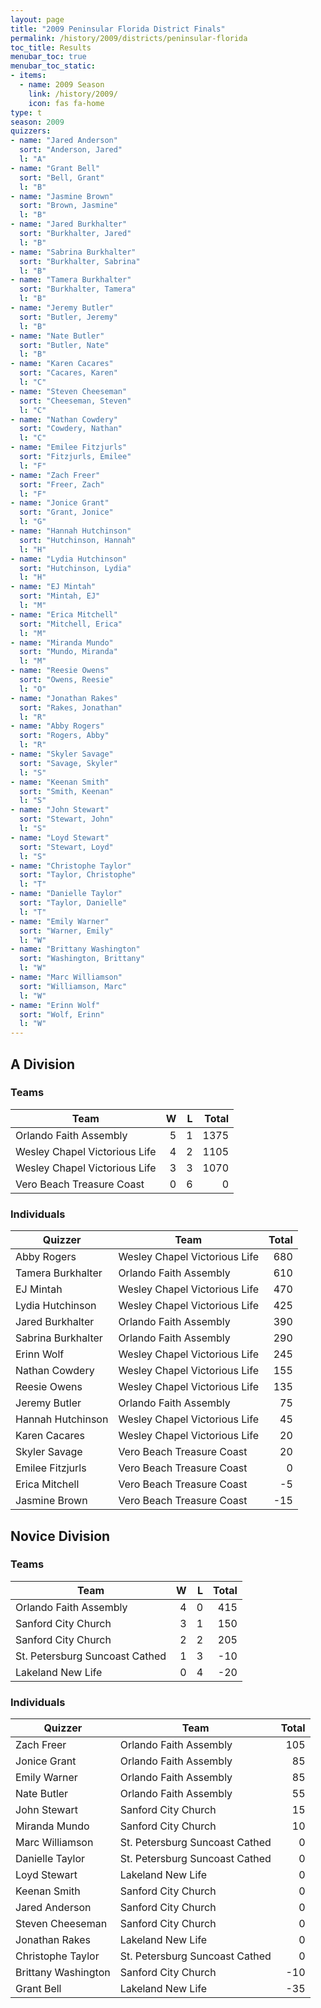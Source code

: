 ```yaml
---
layout: page
title: "2009 Peninsular Florida District Finals"
permalink: /history/2009/districts/peninsular-florida
toc_title: Results
menubar_toc: true
menubar_toc_static:
- items:
  - name: 2009 Season
    link: /history/2009/
    icon: fas fa-home
type: t
season: 2009
quizzers:
- name: "Jared Anderson"
  sort: "Anderson, Jared"
  l: "A"
- name: "Grant Bell"
  sort: "Bell, Grant"
  l: "B"
- name: "Jasmine Brown"
  sort: "Brown, Jasmine"
  l: "B"
- name: "Jared Burkhalter"
  sort: "Burkhalter, Jared"
  l: "B"
- name: "Sabrina Burkhalter"
  sort: "Burkhalter, Sabrina"
  l: "B"
- name: "Tamera Burkhalter"
  sort: "Burkhalter, Tamera"
  l: "B"
- name: "Jeremy Butler"
  sort: "Butler, Jeremy"
  l: "B"
- name: "Nate Butler"
  sort: "Butler, Nate"
  l: "B"
- name: "Karen Cacares"
  sort: "Cacares, Karen"
  l: "C"
- name: "Steven Cheeseman"
  sort: "Cheeseman, Steven"
  l: "C"
- name: "Nathan Cowdery"
  sort: "Cowdery, Nathan"
  l: "C"
- name: "Emilee Fitzjurls"
  sort: "Fitzjurls, Emilee"
  l: "F"
- name: "Zach Freer"
  sort: "Freer, Zach"
  l: "F"
- name: "Jonice Grant"
  sort: "Grant, Jonice"
  l: "G"
- name: "Hannah Hutchinson"
  sort: "Hutchinson, Hannah"
  l: "H"
- name: "Lydia Hutchinson"
  sort: "Hutchinson, Lydia"
  l: "H"
- name: "EJ Mintah"
  sort: "Mintah, EJ"
  l: "M"
- name: "Erica Mitchell"
  sort: "Mitchell, Erica"
  l: "M"
- name: "Miranda Mundo"
  sort: "Mundo, Miranda"
  l: "M"
- name: "Reesie Owens"
  sort: "Owens, Reesie"
  l: "O"
- name: "Jonathan Rakes"
  sort: "Rakes, Jonathan"
  l: "R"
- name: "Abby Rogers"
  sort: "Rogers, Abby"
  l: "R"
- name: "Skyler Savage"
  sort: "Savage, Skyler"
  l: "S"
- name: "Keenan Smith"
  sort: "Smith, Keenan"
  l: "S"
- name: "John Stewart"
  sort: "Stewart, John"
  l: "S"
- name: "Loyd Stewart"
  sort: "Stewart, Loyd"
  l: "S"
- name: "Christophe Taylor"
  sort: "Taylor, Christophe"
  l: "T"
- name: "Danielle Taylor"
  sort: "Taylor, Danielle"
  l: "T"
- name: "Emily Warner"
  sort: "Warner, Emily"
  l: "W"
- name: "Brittany Washington"
  sort: "Washington, Brittany"
  l: "W"
- name: "Marc Williamson"
  sort: "Williamson, Marc"
  l: "W"
- name: "Erinn Wolf"
  sort: "Wolf, Erinn"
  l: "W"
---
```


## A Division

### Teams

| Team                          |    W |    L | Total |
| ----------------------------- | ---: | ---: | ----: |
| Orlando Faith Assembly        |    5 |    1 |  1375 |
| Wesley Chapel Victorious Life |    4 |    2 |  1105 |
| Wesley Chapel Victorious Life |    3 |    3 |  1070 |
| Vero Beach Treasure Coast     |    0 |    6 |     0 |

### Individuals

| Quizzer            | Team                          | Total |
| ------------------ | ----------------------------- | ----: |
| Abby Rogers        | Wesley Chapel Victorious Life |   680 |
| Tamera Burkhalter  | Orlando Faith Assembly        |   610 |
| EJ Mintah          | Wesley Chapel Victorious Life |   470 |
| Lydia Hutchinson   | Wesley Chapel Victorious Life |   425 |
| Jared Burkhalter   | Orlando Faith Assembly        |   390 |
| Sabrina Burkhalter | Orlando Faith Assembly        |   290 |
| Erinn Wolf         | Wesley Chapel Victorious Life |   245 |
| Nathan Cowdery     | Wesley Chapel Victorious Life |   155 |
| Reesie Owens       | Wesley Chapel Victorious Life |   135 |
| Jeremy Butler      | Orlando Faith Assembly        |    75 |
| Hannah Hutchinson  | Wesley Chapel Victorious Life |    45 |
| Karen Cacares      | Wesley Chapel Victorious Life |    20 |
| Skyler Savage      | Vero Beach Treasure Coast     |    20 |
| Emilee Fitzjurls   | Vero Beach Treasure Coast     |     0 |
| Erica Mitchell     | Vero Beach Treasure Coast     |    -5 |
| Jasmine Brown      | Vero Beach Treasure Coast     |   -15 |

## Novice Division

### Teams

| Team                           |    W |    L | Total |
| ------------------------------ | ---: | ---: | ----: |
| Orlando Faith Assembly         |    4 |    0 |   415 |
| Sanford City Church            |    3 |    1 |   150 |
| Sanford City Church            |    2 |    2 |   205 |
| St. Petersburg Suncoast Cathed |    1 |    3 |   -10 |
| Lakeland New Life              |    0 |    4 |   -20 |

### Individuals

| Quizzer             | Team                           | Total |
| ------------------- | ------------------------------ | ----: |
| Zach Freer          | Orlando Faith Assembly         |   105 |
| Jonice Grant        | Orlando Faith Assembly         |    85 |
| Emily Warner        | Orlando Faith Assembly         |    85 |
| Nate Butler         | Orlando Faith Assembly         |    55 |
| John Stewart        | Sanford City Church            |    15 |
| Miranda Mundo       | Sanford City Church            |    10 |
| Marc Williamson     | St. Petersburg Suncoast Cathed |     0 |
| Danielle Taylor     | St. Petersburg Suncoast Cathed |     0 |
| Loyd Stewart        | Lakeland New Life              |     0 |
| Keenan Smith        | Sanford City Church            |     0 |
| Jared Anderson      | Sanford City Church            |     0 |
| Steven Cheeseman    | Sanford City Church            |     0 |
| Jonathan Rakes      | Lakeland New Life              |     0 |
| Christophe Taylor   | St. Petersburg Suncoast Cathed |     0 |
| Brittany Washington | Sanford City Church            |   -10 |
| Grant Bell          | Lakeland New Life              |   -35 |